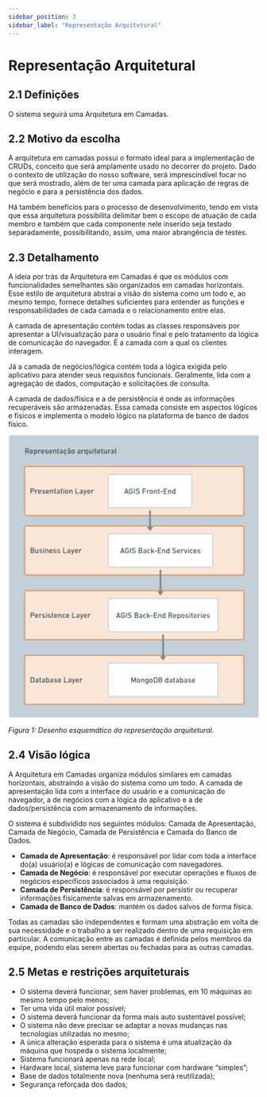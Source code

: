 ```yaml
---
sidebar_position: 3
sidebar_label: "Representação Arquitetural"
---
```


# Representação Arquitetural

## 2.1 Definições
O sistema seguirá uma Arquitetura em Camadas.

## 2.2 Motivo da escolha
A arquitetura em camadas possui o formato ideal para a implementação de CRUDs, conceito que será amplamente usado no decorrer do projeto. Dado o contexto de utilização do nosso software, será imprescindível focar no que será mostrado, além de ter uma camada para aplicação de regras de negócio e para a persistência dos dados.

Há também benefícios para o processo de desenvolvimento, tendo em vista que essa arquitetura possibilita delimitar bem o escopo de atuação de cada membro e também que cada componente nele inserido seja testado separadamente, possibilitando, assim, uma maior abrangência de testes.

## 2.3 Detalhamento
A ideia por trás da Arquitetura em Camadas é que os módulos com funcionalidades semelhantes são organizados em camadas horizontais. Esse estilo de arquitetura abstrai a visão do sistema como um todo e, ao mesmo tempo, fornece detalhes suficientes para entender as funções e responsabilidades de cada camada e o relacionamento entre elas.

A camada de apresentação contém todas as classes responsáveis por apresentar a UI/visualização para o usuário final e pelo tratamento da lógica de comunicação do navegador. É a camada com a qual os clientes interagem.

Já a camada de negócios/lógica contém toda a lógica exigida pelo aplicativo para atender seus requisitos funcionais. Geralmente, lida com a agregação de dados, computação e solicitações de consulta.

A camada de dados/física e a de persistência é onde as informações recuperáveis são armazenadas. Essa camada consiste em aspectos lógicos e físicos e implementa o modelo lógico na plataforma de banco de dados físico.

![Representação da arquitetura em Camadas.](../../static/img/RepresentacaoArquitetural.png)

*Figura 1: Desenho esquemático da representação arquitetural.*

## 2.4 Visão lógica
A Arquitetura em Camadas organiza módulos similares em camadas horizontais, abstraindo a visão do sistema como um todo. A camada de apresentação lida com a interface do usuário e a comunicação do navegador, a de negócios com a lógica do aplicativo e a de dados/persistência com armazenamento de informações.

O sistema é subdividido nos seguintes módulos: Camada de Apresentação, Camada de Negócio, Camada de Persistência e Camada do Banco de Dados.

- **Camada de Apresentação**: é responsável por lidar com toda a interface do(a) usuário(a) e lógicas de comunicação com navegadores.
- **Camada de Negócio**: é responsável por executar operações e fluxos de negócios específicos associados à uma requisição.
- **Camada de Persistência**: é responsável por persistir ou recuperar informações fisicamente salvas em armazenamento.
- **Camada de Banco de Dados**: mantém os dados salvos de forma física.

Todas as camadas são independentes e formam uma abstração em volta de sua necessidade e o trabalho a ser realizado dentro de uma requisição em particular. A comunicação entre as camadas é definida pelos membros da equipe, podendo elas serem abertas ou fechadas para as outras camadas.


## 2.5 Metas e restrições arquiteturais
- O sistema deverá funcionar, sem haver problemas, em 10 máquinas ao mesmo tempo pelo menos;
- Ter uma vida útil maior possível;
- O sistema deverá funcionar da forma mais auto sustentável possível;
- O sistema não deve precisar se adaptar a novas mudanças nas tecnologias utilizadas no mesmo;
- A única alteração esperada para o sistema é uma atualização da máquina que hospeda o sistema localmente;
- Sistema funcionará apenas na rede local;
- Hardware local, sistema leve para funcionar com hardware “simples”;
- Base de dados totalmente nova (nenhuma será reutilizada);
- Segurança reforçada dos dados;
